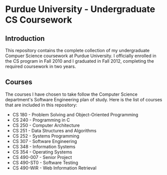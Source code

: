 # Purdue University - Undergraduate CS Coursework

## Introduction

This repository contains the complete collection of my undergraduate Compuer Science coursework at Purdue University. I officially enrolled in the CS program in Fall 2010 and I graduated in Fall 2012, completing the required coursework in two years.


## Courses

The courses I have chosen to take follow the Computer Science department's Software Engineering plan of study. Here is the list of courses that are included in this repository:

*   CS 180 - Problem Solving and Object-Oriented Programming
*   CS 240 - Programming in C
*   CS 250 - Computer Architecture
*   CS 251 - Data Structures and Algorithms
*   CS 252 - Systems Programming
*   CS 307 - Software Engineering
*   CS 348 - Information Systems
*   CS 354 - Operating Systems
*   CS 490-007 - Senior Project
*   CS 490-ST0 - Software Testing
*   CS 490-WIR - Web Information Retrieval
